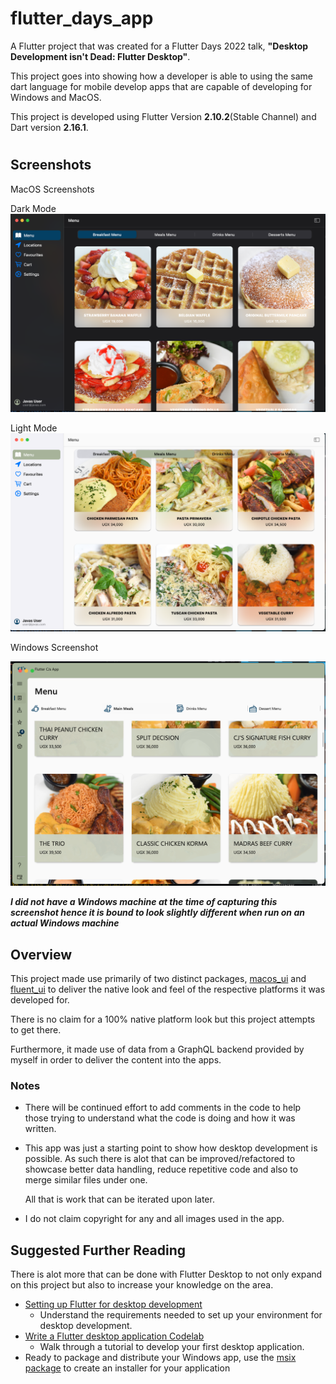 # flutter_days_app
A Flutter project that was created for a Flutter Days 2022 talk, **"Desktop Development isn't Dead: Flutter Desktop"**.

This project goes into showing how a developer is able to using the same dart language for mobile develop apps that are capable of developing for Windows and MacOS.

This project is developed using Flutter Version **2.10.2**(Stable Channel) and Dart version **2.16.1**.
#
## Screenshots

<!-- |Dark Mode (Mac)   |Light Mode(Mac)   |Light Mode (Windows)   |
|---|---|---|
|![macos_dark_mode](screenshots/macos_dark.png)   |![macos_light_mode](screenshots/macos_light.png)   |![windows_light_mode](screenshots/windows_light.png)   | -->

MacOS Screenshots

Dark Mode
![macos_dark_mode](screenshots/macos_dark.png)

Light Mode
![macos_light_mode](screenshots/macos_light.png)

Windows Screenshot

![windows_light_mode](screenshots/windows_light.png)

___I did not have a Windows machine at the time of capturing this screenshot hence it is bound to look slightly different when run on an actual Windows machine___

## Overview
This project made use primarily of two distinct packages, [macos_ui](https://pub.dev/packages/macos_ui) and [fluent_ui](https://pub.dev/packages/fluent_ui) to deliver the native look and feel of the respective platforms it was developed for.

There is no claim for a 100% native platform look but this project attempts to get there.

Furthermore, it made use of data from a GraphQL backend provided by myself in order to deliver the content into the apps.

### Notes
- There will be continued effort to add comments in the code to help those trying to understand what the code is doing and how it was written.
- This app was just a starting point to show how desktop development is possible. As such there is alot that can be improved/refactored to showcase better data handling, reduce repetitive code and also to merge similar files under one.
        
    All that is work that can be iterated upon later.
- I do not claim copyright for any and all images used in the app.

## Suggested Further Reading
There is alot more that can be done with Flutter Desktop to not only expand on this project but also to increase your knowledge on the area.


- [Setting up Flutter for desktop development](https://docs.flutter.dev/desktop)
   - Understand the requirements needed to set up your environment for desktop development.
- [Write a Flutter desktop application Codelab](https://codelabs.developers.google.com/codelabs/flutter-github-client?hl=en#4)
  - Walk through a tutorial to develop your first desktop application.
- Ready to package and distribute your Windows app, use the [msix package](https://pub.dev/packages/msix) to create an installer for your application 


